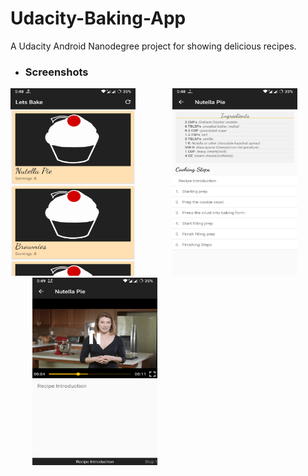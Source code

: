 # Udacity-Baking-App
A Udacity Android Nanodegree project for showing delicious recipes.

+ ### Screenshots
<img src="https://raw.githubusercontent.com/Dex1019/Udacity-Baking-App/master/Screenshots/1.png" width="200" height="300"/>&nbsp;&nbsp; &nbsp;&nbsp; &nbsp;&nbsp; &nbsp;&nbsp; &nbsp;&nbsp;
<img src="https://raw.githubusercontent.com/Dex1019/Udacity-Baking-App/master/Screenshots/2.png" width="200" height="300"/>
 &nbsp;&nbsp; &nbsp;&nbsp; &nbsp;&nbsp; &nbsp;&nbsp; &nbsp;&nbsp; &nbsp;&nbsp;
<img src="https://raw.githubusercontent.com/Dex1019/Udacity-Baking-App/master/Screenshots/3.png" width="200" height="300"/>

